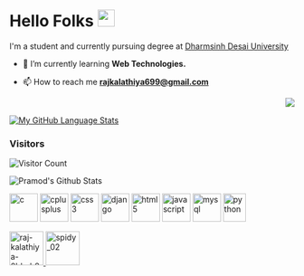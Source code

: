 # Hello Folks <img src="https://github.com/TheDudeThatCode/TheDudeThatCode/raw/master/Assets/Earth.gif" width="30" style = "margin-top=5px"/>
<p> I'm a student and currently pursuing degree at <a href="https://ddu.ac.in/">Dharmsinh Desai University</a> </p>

- 🌱 I’m currently learning **Web Technologies.**

- 📫 How to reach me **rajkalathiya699@gmail.com**

<img align="right" src="https://github.com/rajput2107/rajput2107/blob/master/Assets/Developer.gif"/>
<br/>

[![My GitHub Language Stats](https://github-readme-stats.vercel.app/api/top-langs/?username=Spidy-crypto&langs_count=7&theme=tokyonight)]()


### Visitors
![Visitor Count](https://profile-counter.glitch.me/Spidy-crypto/count.svg)

<img src="https://github-readme-stats.vercel.app/api?username=spidy-crypto&&show_icons=true&theme=radical" alt="Pramod's Github Stats">

<p><img src="https://devicons.github.io/devicon/devicon.git/icons/c/c-original.svg" alt="c" width="50" height="50"/> <img src="https://devicons.github.io/devicon/devicon.git/icons/cplusplus/cplusplus-original.svg" alt="cplusplus" width="50" height="50"/> <img src="https://devicons.github.io/devicon/devicon.git/icons/css3/css3-original-wordmark.svg" alt="css3" width="50" height="50"/> <img src="https://devicons.github.io/devicon/devicon.git/icons/django/django-original.svg" alt="django" width="50" height="50"/> <img src="https://devicons.github.io/devicon/devicon.git/icons/html5/html5-original-wordmark.svg" alt="html5" width="50" height="50"/> <img src="https://devicons.github.io/devicon/devicon.git/icons/javascript/javascript-original.svg" alt="javascript" width="50" height="50"/> <img src="https://devicons.github.io/devicon/devicon.git/icons/mysql/mysql-original-wordmark.svg" alt="mysql" width="50" height="50"/> <img src="https://devicons.github.io/devicon/devicon.git/icons/python/python-original.svg" alt="python" width="40" height="50"/>
</p>


<p>
<a href="https://linkedin.com/in/raj-kalathiya-0bbab8193" target="_blank">
  <img  src="https://img.icons8.com/cute-clipart/64/000000/linkedin.png" type="_blank"alt="raj-kalathiya-0bbab8193" height="60" width="60" />
</a>
<a href="https://instagram.com/spidy_02" target="_blank">
  <img src="https://img.icons8.com/cute-clipart/64/000000/instagram-new.png" alt="spidy_02" height="60" width="60" />
</a>
</p>
